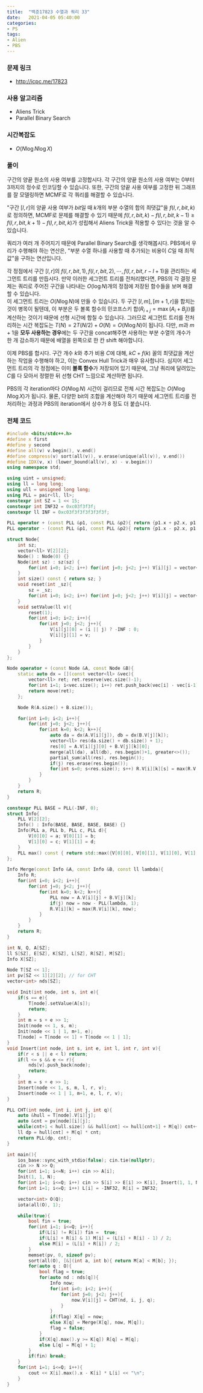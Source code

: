 ```yaml
---
title:  "백준17823 수열과 쿼리 33"
date:   2021-04-05 05:40:00
categories:
- PS
tags:
- Alien
- PBS
---
```


### 문제 링크
* http://icpc.me/17823

### 사용 알고리즘
* Aliens Trick
* Parallel Binary Search

### 시간복잡도
* $O(N \log N \log X)$

### 풀이
구간의 양끝 원소의 사용 여부를 고정합시다. 각 구간의 양끝 원소의 사용 여부는 0부터 3까지의 정수로 인코딩할 수 있습니다. 또한, 구간의 양끝 사용 여부를 고정한 뒤 그래프를 잘 모델링하면 MCMF로 각 쿼리를 해결할 수 있습니다.

"구간 $[l, r]$의 양끝 사용 여부가 $bit$일 때 $k$개의 부분 수열의 합의 최댓값"을 $f(l, r, bit, k)$로 정의하면, MCMF로 문제를 해결할 수 있기 때문에 $f(l,r,bit,k)-f(l,r,bit,k-1) \geq f(l,r,bit,k+1)-f(l,r,bit,k)$가 성립해서 Aliens Trick을 적용할 수 있다는 것을 알 수 있습니다.

쿼리가 여러 개 주어지기 때문에 Parallel Binary Search를 생각해봅시다. PBS에서 우리가 수행해야 하는 연산은, "부분 수열 하나를 사용할 때 추가되는 비용이 $C$일 때 최적값"을 구하는 연산입니다.

각 정점에서 구간 $[l, r]$의 $f(l, r, bit, 1), f(l, r, bit, 2), \cdots , f(l, r, bit, r-l+1)$을 관리하는 세그먼트 트리를 만듭시다. 만약 이러한 세그먼트 트리를 전처리했다면, PBS의 각 결정 문제는 쿼리로 주어진 구간을 나타내는 $O(\log N)$개의 정점에 저장된 함수들을 보며 해결할 수 있습니다.<br>이 세그먼트 트리는 $O(N \log N)$에 만들 수 있습니다. 두 구간 $[l, m], [m+1, r]$을 합치는 것이 병목이 될텐데, 이 부분은 두 볼록 함수의 민코프스키 합($R_{i+j} = \max(A_i + B_j)$)를 계산하는 것이기 때문에 선형 시간에 합칠 수 있습니다. 그러므로 세그먼트 트리를 전처리하는 시간 복잡도는 $T(N) = 2T(N/2) + O(N) = O(N \log N)$이 됩니다. 다만, $m$과 $m+1$을 **모두 사용하는 경우**에는 두 구간을 concat해주면 사용하는 부분 수열의 개수가 한 개 감소하기 때문에 배열을 왼쪽으로 한 칸 shift 해야합니다.

이제 PBS를 합시다. 구간 개수 $k$와 추가 비용 $C$에 대해, $kC + f(k)$ 꼴의 최댓값을 계산하는 작업을 수행해야 하고, 이는 Convex Hull Trick과 매우 유사합니다. 심지어 세그먼트 트리의 각 정점에는 이미 **볼록 함수**가 저장되어 있기 때문에, 그냥 쿼리에 달려있는 $C$를 다 모아서 정렬한 뒤 선형 CHT 느낌으로 계산하면 됩니다.

PBS의 각 iteration마다 $O(N \log N)$ 시간이 걸리므로 전체 시간 복잡도는 $O(N \log N \log X)$가 됩니다. 물론, 다양한 bit의 조합을 계산해야 하기 때문에 세그먼트 트리를 전처리하는 과정과 PBS의 iteration에서 상수가 8 정도 더 붙습니다.

### 전체 코드
```cpp
#include <bits/stdc++.h>
#define x first
#define y second
#define all(v) v.begin(), v.end()
#define compress(v) sort(all(v)), v.erase(unique(all(v)), v.end())
#define IDX(v, x) (lower_bound(all(v), x) - v.begin())
using namespace std;

using uint = unsigned;
using ll = long long;
using ull = unsigned long long;
using PLL = pair<ll, ll>;
constexpr int SZ = 1 << 15;
constexpr int INF32 = 0xc03f3f3f;
constexpr ll INF = 0xc03f3f3f3f3f3f3f;

PLL operator + (const PLL &p1, const PLL &p2){ return {p1.x + p2.x, p1.y + p2.y}; }
PLL operator - (const PLL &p1, const PLL &p2){ return {p1.x - p2.x, p1.y - p2.y}; }

struct Node{
    int sz;
    vector<ll> V[2][2];
    Node() : Node(0) {}
    Node(int sz) : sz(sz) {
        for(int i=0; i<2; i++) for(int j=0; j<2; j++) V[i][j] = vector<ll>(sz+1, -INF);
    }
    int size() const { return sz; }
    void reset(int _sz){
        sz = _sz;
        for(int i=0; i<2; i++) for(int j=0; j<2; j++) V[i][j] = vector<ll>(sz+1, -INF);
    }
    void setValue(ll v){
        reset(1);
        for(int i=0; i<2; i++){
            for(int j=0; j<2; j++){
                V[i][j][0] = (i || j) ? -INF : 0;
                V[i][j][1] = v;
            }
        }
    }
};

Node operator + (const Node &A, const Node &B){
    static auto dx = [](const vector<ll> &vec){
        vector<ll> ret; ret.reserve(vec.size()-1);
        for(int i=1; i<vec.size(); i++) ret.push_back(vec[i] - vec[i-1]);
        return move(ret);
    };

    Node R(A.size() + B.size());

    for(int i=0; i<2; i++){
        for(int j=0; j<2; j++){
            for(int k=0; k<2; k++){
                auto da = dx(A.V[i][j]), db = dx(B.V[j][k]);
                vector<ll> res(da.size() + db.size() + 1);
                res[0] = A.V[i][j][0] + B.V[j][k][0];
                merge(all(da), all(db), res.begin()+1, greater<>());
                partial_sum(all(res), res.begin());
                if(j) res.erase(res.begin());
                for(int s=0; s<res.size(); s++) R.V[i][k][s] = max(R.V[i][k][s], res[s]);
            }
        }
    }
    return R;
}

constexpr PLL BASE = PLL(-INF, 0);
struct Info{
    PLL V[2][2];
    Info() : Info(BASE, BASE, BASE, BASE) {}
    Info(PLL a, PLL b, PLL c, PLL d){
        V[0][0] = a; V[0][1] = b;
        V[1][0] = c; V[1][1] = d;
    }
    PLL max() const { return std::max({V[0][0], V[0][1], V[1][0], V[1][1]}); }
};

Info Merge(const Info &A, const Info &B, const ll lambda){
    Info R;
    for(int i=0; i<2; i++){
        for(int j=0; j<2; j++){
            for(int k=0; k<2; k++){
                PLL now = A.V[i][j] + B.V[j][k];
                if(j) now = now - PLL(lambda, 1);
                R.V[i][k] = max(R.V[i][k], now);
            }
        }
    }
    return R;
}

int N, Q, A[SZ];
ll S[SZ], E[SZ], K[SZ], L[SZ], R[SZ], M[SZ];
Info X[SZ];

Node T[SZ << 1];
int pv[SZ << 1][2][2]; // for CHT
vector<int> nds[SZ];

void Init(int node, int s, int e){
    if(s == e){
        T[node].setValue(A[s]);
        return;
    }
    int m = s + e >> 1;
    Init(node << 1, s, m);
    Init(node << 1 | 1, m+1, e);
    T[node] = T[node << 1] + T[node << 1 | 1];
}
void Insert(int node, int s, int e, int l, int r, int v){
    if(r < s || e < l) return;
    if(l <= s && e <= r){
        nds[v].push_back(node);
        return;
    }
    int m = s + e >> 1;
    Insert(node << 1, s, m, l, r, v);
    Insert(node << 1 | 1, m+1, e, l, r, v);
}

PLL CHT(int node, int i, int j, int q){
    auto &hull = T[node].V[i][j];
    auto &cnt = pv[node][i][j];
    while(cnt+1 < hull.size() && hull[cnt] <= hull[cnt+1] + M[q]) cnt++;
    ll dp = hull[cnt] + M[q] * cnt;
    return PLL(dp, cnt);
}

int main(){
    ios_base::sync_with_stdio(false); cin.tie(nullptr);
    cin >> N >> Q;
    for(int i=1; i<=N; i++) cin >> A[i];
    Init(1, 1, N);
    for(int i=1; i<=Q; i++) cin >> S[i] >> E[i] >> K[i], Insert(1, 1, N, S[i], E[i], i);
    for(int i=1; i<=Q; i++) L[i] = -INF32, R[i] = INF32;

    vector<int> O(Q);
    iota(all(O), 1);

    while(true){
        bool fin = true;
        for(int i=1; i<=Q; i++){
            if(L[i] != R[i]) fin =  true;
            if(L[i] + R[i] & 1) M[i] = (L[i] + R[i] - 1) / 2;
            else M[i] = (L[i] + R[i]) / 2;
        }
        memset(pv, 0, sizeof pv);
        sort(all(O), [&](int a, int b){ return M[a] < M[b]; });
        for(auto q : O){
            bool flag = true;
            for(auto nd : nds[q]){
                Info now;
                for(int i=0; i<2; i++){
                    for(int j=0; j<2; j++){
                        now.V[i][j] = CHT(nd, i, j, q);
                    }
                }
                if(flag) X[q] = now;
                else X[q] = Merge(X[q], now, M[q]);
                flag = false;
            }
            if(X[q].max().y >= K[q]) R[q] = M[q];
            else L[q] = M[q] + 1;
        }
        if(fin) break;
    }
    for(int i=1; i<=Q; i++){
        cout << X[i].max().x - K[i] * L[i] << "\n";
    }
}
```
